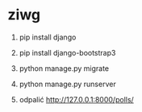 # ziwg

1. pip install django
2. pip install django-bootstrap3
3. python manage.py migrate
4. python manage.py runserver

5. odpalić http://127.0.0.1:8000/polls/
